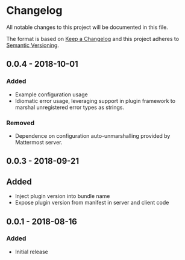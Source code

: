 # Changelog
All notable changes to this project will be documented in this file.

The format is based on [Keep a Changelog](http://keepachangelog.com/en/1.0.0/)
and this project adheres to [Semantic Versioning](http://semver.org/spec/v2.0.0.html).

## 0.0.4 - 2018-10-01
### Added
- Example configuration usage
- Idiomatic error usage, leveraging support in plugin framework to marshal unregistered error types as strings.
### Removed
- Dependence on configuration auto-unmarshalling provided by Mattermost server.

## 0.0.3 - 2018-09-21
## Added
- Inject plugin version into bundle name
- Expose plugin version from manifest in server and client code

## 0.0.1 - 2018-08-16
### Added
- Initial release

